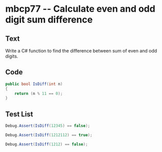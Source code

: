 # mbcp77 -- Calculate even and odd digit sum difference

## Text

Write a C# function to find the difference between sum of even and odd digits.

## Code

```csharp
public bool IsDiff(int n) 
{ 
    return (n % 11 == 0); 
}
```

## Test List

```csharp
Debug.Assert(IsDiff(12345) == false);
```

```csharp
Debug.Assert(IsDiff(1212112) == true);
```

```csharp
Debug.Assert(IsDiff(1212) == false);
```
